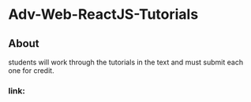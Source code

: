 # Adv-Web-ReactJS-Tutorials

## About
students will work through the tutorials in the text and must submit each one for credit.

### link: 
